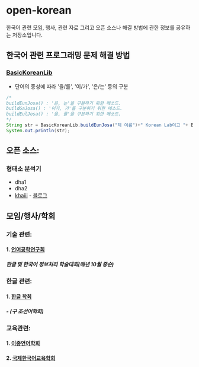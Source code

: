 # open-korean
한국어 관련 모임, 행사, 관련 자료 그리고 오픈 소스나 해결 방법에 관한 정보를 공유하는 저장소입니다.

## 한국어 관련 프로그래밍 문제 해결 방법 ##

### [BasicKoreanLib](lib/BasicKoreanLib.java) ###

- 단어의 종성에 따라 '을/를', '이/가', '은/는' 등의 구분

```java
/*
buildEunJosa() : '은, 는'을 구분하기 위한 메소드.
buildGaJosa() : '이가, 가'를 구분하기 위한 메소드.
buildEulJosa() : '을, 를'을 구분하기 위한 메소드.
*/
String str = BasicKoreanLib.buildEunJosa("제 이름")+" Korean Lab이고 "+ BasicKoreanLib.buildEunJosa("나이") + " 19살입니다.";
System.out.println(str);
```

## 오픈 소스: ##

### 형태소 분석기 ###

- dha1
- dha2
- [khaiii](https://github.com/kakao/khaiii) - [블로그](https://brunch.co.kr/@kakao-it/308?fbclid=IwAR3IVt-5FKmt4-vygpQlJGQ6S2V0xbVPb-fsuNB0uIl29eGMXUZywMEgqFU)

## 모임/행사/학회 ##

### 기술 관련: ###

#### 1. [언어공학연구회](http://www.hclt.kr/symp/?lnb=conference)
##### 한글 및 한국어 정보처리 학술대회(매년 10월 중순) #####

### 한글 관련: ###

#### 1. [한글 학회](https://www.hangeul.or.kr/modules/doc/index.php?doc=intro) ####

##### - (구 조선어학회) #####

### 교육관련: ###

#### 1. [이중언어학회](http://www.korbiling.org/langhak/user/class) ####

#### 2. [국제한국어교육학회](http://www.iakle.com) ####
